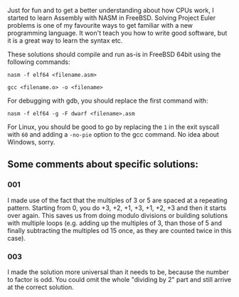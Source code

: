 Just for fun and to get a better understanding about how CPUs work, I started to learn Assembly with NASM in FreeBSD. Solving Project Euler problems is one of my favourite ways to get familiar with a new programming language. It won't teach you how to write good software, but it is a great way to learn the syntax etc.

These solutions should compile and run as-is in FreeBSD 64bit using the following commands:

`nasm -f elf64 <filename.asm>`

`gcc <filename.o> -o <filename>`

For debugging with gdb, you should replace the first command with:

`nasm -f elf64 -g -F dwarf <filename>.asm`

For Linux, you should be good to go by replacing the `1` in the exit syscall with `60` and adding a `-no-pie` option to the gcc command. No idea about Windows, sorry.



## Some comments about specific solutions:

### 001
I made use of the fact that the multiples of 3 or 5 are spaced at a repeating pattern. Starting from 0, you do +3, +2, +1, +3, +1, +2, +3 and then it starts over again. This saves us from doing modulo divisions or building solutions with multiple loops (e.g. adding up the multiples of 3, than those of 5 and finally subtracting the multiples od 15 once, as they are counted twice in this case).

### 003
I made the solution more universal than it needs to be, because the number to factor is odd. You could omit the whole "dividing by 2" part and still arrive at the correct solution.
